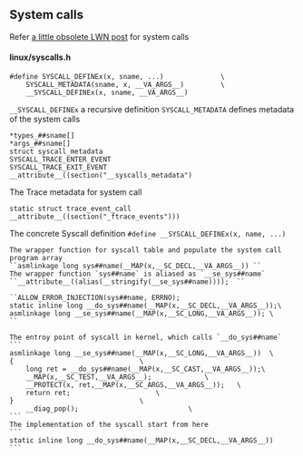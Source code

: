 ## System calls
Refer [a little obsolete LWN post](https://lwn.net/Articles/604287/) for system calls
#### linux/syscalls.h
```
#define SYSCALL_DEFINEx(x, sname, ...)				\
	SYSCALL_METADATA(sname, x, __VA_ARGS__)			\
	__SYSCALL_DEFINEx(x, sname, __VA_ARGS__)
```
`__SYSCALL_DEFINEx` a recursive definition
`SYSCALL_METADATA` defines metadata of the system calls
```
*types_##sname[]
*args_##sname[]
struct syscall_metadata
SYSCALL_TRACE_ENTER_EVENT
SYSCALL_TRACE_EXIT_EVENT
__attribute__((section("__syscalls_metadata")
```

The Trace metadata for system call
```
static struct trace_event_call
__attribute__((section("_ftrace_events")))
```

The concrete Syscall definition
``#define __SYSCALL_DEFINEx(x, name, ...)``

	The wrapper function for syscall table and populate the system call program array
	``asmlinkage long sys##name(__MAP(x,__SC_DECL,__VA_ARGS__))	``
	The wrapper function `sys##name` is aliased as `__se_sys##name`
	``__attribute__((alias(__stringify(__se_sys##name))));	``

	``ALLOW_ERROR_INJECTION(sys##name, ERRNO);
	static inline long __do_sys##name(__MAP(x,__SC_DECL,__VA_ARGS__));\
	asmlinkage long __se_sys##name(__MAP(x,__SC_LONG,__VA_ARGS__));	\ 		``

	The entroy point of syscall in kernel, which calls `__do_sys##name`
	```
	asmlinkage long __se_sys##name(__MAP(x,__SC_LONG,__VA_ARGS__))	\
	{								\
		long ret = __do_sys##name(__MAP(x,__SC_CAST,__VA_ARGS__));\
		__MAP(x,__SC_TEST,__VA_ARGS__);				\
		__PROTECT(x, ret,__MAP(x,__SC_ARGS,__VA_ARGS__));	\
		return ret;						\
	}								\
		__diag_pop();							\
	```
	The implementation of the syscall start from here
	```
	static inline long __do_sys##name(__MAP(x,__SC_DECL,__VA_ARGS__))
	```
